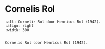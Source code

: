 # Cornelis Rol

```{figure}  /images/Cornelis_Rol_1942_olieverf.bmp
:alt: Cornelis Rol door Henricus Rol (1942).
:align: right
:width: 300


Cornelis Rol door Henricus Rol (1942).
```
